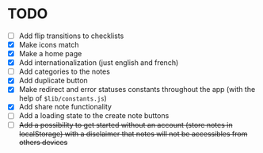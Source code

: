 # TODO

- [ ] Add flip transitions to checklists
- [x] Make icons match
- [x] Make a home page
- [x] Add internationalization (just english and french)
- [ ] Add categories to the notes
- [x] Add duplicate button
- [x] Make redirect and error statuses constants throughout the app (with the help of `$lib/constants.js`)
- [x] Add share note functionality
- [ ] Add a loading state to the create note buttons
- [ ] ~~Add a possibility to get started without an account (store notes in localStorage) with a disclaimer that notes will not be accessibles from others devices~~
